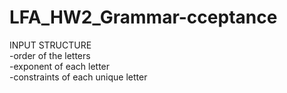 # LFA_HW2_Grammar-cceptance
INPUT STRUCTURE  
-order of the letters  
-exponent of each letter  
-constraints of each unique letter
